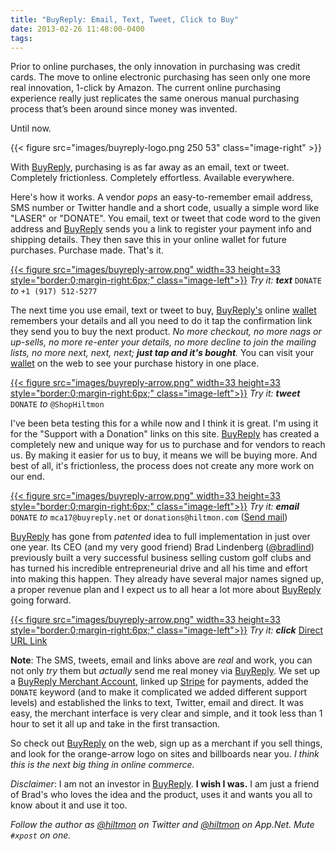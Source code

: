 ```yaml
---
title: "BuyReply: Email, Text, Tweet, Click to Buy"
date: 2013-02-26 11:48:00-0400
tags: 
---
```


Prior to online purchases, the only innovation in purchasing was credit cards. The move to online electronic purchasing has seen only one more real innovation, 1-click by Amazon. The current online purchasing experience really just replicates the same onerous manual purchasing process that’s been around since money was invented.

Until now.

{{< figure src="images/buyreply-logo.png 250 53" class="image-right" >}}

With [BuyReply](http://www.buyreply.com/), purchasing is as far away as an email, text or tweet. Completely frictionless. Completely effortless. Available everywhere.

Here's how it works. A vendor *pops* an easy-to-remember email address, SMS number or Twitter handle and a short code, usually a simple word like "LASER" or "DONATE". You email, text or tweet that code word to the given address and [BuyReply](http://www.buyreply.com/) sends you a link to register your payment info and shipping details. They then save this in your online wallet for future purchases. Purchase made. That's it.

<a href="https://secure.buyreply.net/Order/MicroCart/hiltmon?DONATE=1" target="_blank">{{< figure src="images/buyreply-arrow.png" width=33 height=33 style="border:0;margin-right:6px;" class="image-left">}}</a> *Try it: **text*** `DONATE` *to* `+1 (917) 512-5277`

The next time you use email, text or tweet to buy, [BuyReply's](http://www.buyreply.com/) online [wallet](http://www.buyreply.com/wallet) remembers your details and all you need to do it tap the confirmation link they send you to buy the next product. *No more checkout, no more nags or up-sells, no more re-enter your details, no more decline to join the mailing lists, no more next, next, next; **just tap and it's bought**.* You can visit your [wallet](http://www.buyreply.com/wallet) on the web to see your purchase history in one place.

<a href="https://secure.buyreply.net/Order/MicroCart/hiltmon?DONATE=1" target="_blank">{{< figure src="images/buyreply-arrow.png" width=33 height=33 style="border:0;margin-right:6px;" class="image-left">}}</a> *Try it: **tweet*** `DONATE` *to* `@ShopHiltmon`

I've been beta testing this for a while now and I think it is great. I'm using it for the "Support with a Donation" links on this site. [BuyReply](http://www.buyreply.com/) has created a completely new and unique way for us to purchase and for vendors to reach us. By making it easier for us to buy, it means we will be buying more. And best of all, it's frictionless, the process does not create any more work on our end.

<a href="https://secure.buyreply.net/Order/MicroCart/hiltmon?DONATE=1" target="_blank">{{< figure src="images/buyreply-arrow.png" width=33 height=33 style="border:0;margin-right:6px;" class="image-left">}}</a> *Try it: **email*** `DONATE` *to* `mca17@buyreply.net` or `donations@hiltmon.com` (<a href="mailto:mca17@buyreply.net?subject=DONATE">Send mail</a>)

[BuyReply](http://www.buyreply.com/) has gone from *patented* idea to full implementation in just over one year. Its CEO (and my very good friend) Brad Lindenberg ([@bradlind](https://twitter.com/bradlind)) previously built a very successful business selling custom golf clubs and has turned his incredible entrepreneurial drive and all his time and effort into making this happen. They already have several major names signed up, a proper revenue plan and I expect us to all hear a lot more about [BuyReply](http://www.buyreply.com/) going forward.

<a href="https://secure.buyreply.net/Order/MicroCart/hiltmon?DONATE=1" target="_blank">{{< figure src="images/buyreply-arrow.png" width=33 height=33 style="border:0;margin-right:6px;" class="image-left">}}</a> *Try it: **click*** <a href="https://secure.buyreply.net/Order/MicroCart/hiltmon?DONATE=1" target="_blank">Direct URL Link</a>

**Note**: The SMS, tweets, email and links above are *real* and work, you can not only *try* them but *actually* send me real money via [BuyReply](http://www.buyreply.com/). We set up a [BuyReply Merchant Account](http://www.buyreply.com/merchant), linked up [Stripe](http://www.stripe.com) for payments, added the `DONATE` keyword (and to make it complicated we added different support levels) and established the links to text, Twitter, email and direct. It was easy, the merchant interface is very clear and simple, and it took less than 1 hour to set it all up and take in the first transaction.

So check out [BuyReply](http://www.buyreply.com/) on the web, sign up as a merchant if you sell things, and look for the orange-arrow logo on sites and billboards near you. *I think this is the next big thing in online commerce.*

<span class="light">*Disclaimer*: I am not an investor in [BuyReply](http://www.buyreply.com/). **I wish I was.** I am just a friend of Brad's who loves the idea and the product, uses it and wants you all to know about it and use it too.</span>

*Follow the author as [@hiltmon](https://twitter.com/hiltmon) on Twitter and [@hiltmon](http://alpha.app.net/hiltmon) on App.Net. Mute `#xpost` on one.*
